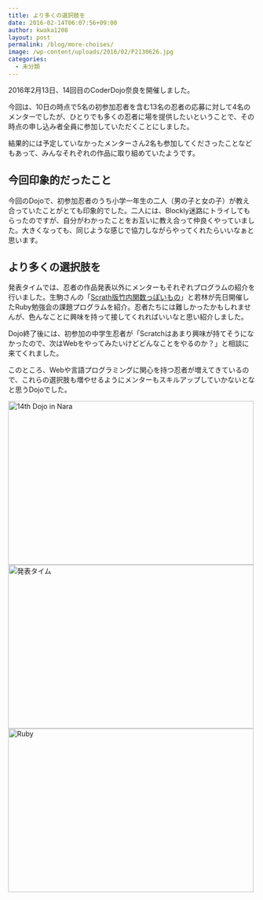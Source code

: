 ```yaml
---
title: より多くの選択肢を
date: 2016-02-14T06:07:56+09:00
author: kwaka1208
layout: post
permalink: /blog/more-choises/
image: /wp-content/uploads/2016/02/P2130626.jpg
categories:
  - 未分類
---
```

2016年2月13日、14回目のCoderDojo奈良を開催しました。

今回は、10日の時点で5名の初参加忍者を含む13名の忍者の応募に対して4名のメンターでしたが、ひとりでも多くの忍者に場を提供したいということで、その時点の申し込み者全員に参加していただくことにしました。

結果的には予定していなかったメンターさん2名も参加してくださったことなどもあって、みんなそれぞれの作品に取り組めていたようです。

## 今回印象的だったこと

今回のDojoで、初参加忍者のうち小学一年生の二人（男の子と女の子）が教え合っていたことがとても印象的でした。二人には、Blockly迷路にトライしてもらったのですが、自分がわかったことをお互いに教え合って仲良くやっていました。大きくなっても、同じような感じで協力しながらやってくれたらいいなぁと思います。

## より多くの選択肢を

発表タイムでは、忍者の作品発表以外にメンターもそれぞれプログラムの紹介を行いました。生駒さんの「[Scrath版竹内関数っぽいもの](https://scratch.mit.edu/projects/95460240/)」と若林が先日開催したRuby勉強会の課題プログラムを紹介。忍者たちには難しかったかもしれませんが、色んなことに興味を持って接してくれればいいなと思い紹介しました。

Dojo終了後には、初参加の中学生忍者が「Scratchはあまり興味が持てそうになかったので、次はWebをやってみたいけどどんなことをやるのか？」と相談に来てくれました。

このところ、Webや言語プログラミングに関心を持つ忍者が増えてきているので、これらの選択肢も増やせるようにメンターもスキルアップしていかないとなと思うDojoでした。

<img src="/assets/images/2016/02/P2130619.jpg" alt="14th Dojo in Nara" width="500" height="333"/>

<img src="/assets/images/2016/02/P2130626.jpg" alt="発表タイム" width="500" height="333"/>

<img src="/assets/images/2016/02/P2130642.jpg" alt="Ruby" width="500" height="333"/>